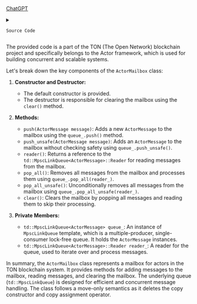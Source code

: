 [ChatGPT](https://chat.openai.com/c/50c899ff-11a9-4038-9b1b-78cbb65424af)

<details>
  <summary>

    Source Code

  </summary>
  
```cpp

#pragma once

#include "td/actor/core/ActorMessage.h"
#include "td/utils/MpscLinkQueue.h"

namespace td {
namespace actor {
namespace core {
class ActorMailbox {
 public:
  ActorMailbox() = default;
  ActorMailbox(const ActorMailbox &) = delete;
  ActorMailbox &operator=(const ActorMailbox &) = delete;
  ActorMailbox(ActorMailbox &&other) = delete;
  ActorMailbox &operator=(ActorMailbox &&other) = delete;
  ~ActorMailbox() {
    clear();
  }
  void push(ActorMessage message) {
    queue_.push(std::move(message));
  }
  void push_unsafe(ActorMessage message) {
    queue_.push_unsafe(std::move(message));
  }

  td::MpscLinkQueue<ActorMessage>::Reader &reader() {
    return reader_;
  }

  void pop_all() {
    queue_.pop_all(reader_);
  }
  void pop_all_unsafe() {
    queue_.pop_all_unsafe(reader_);
  }

  void clear() {
    pop_all();
    while (reader_.read()) {
      // skip
    }
  }

 private:
  td::MpscLinkQueue<ActorMessage> queue_;
  td::MpscLinkQueue<ActorMessage>::Reader reader_;
};
}  // namespace core
}  // namespace actor
}  // namespace td


  ```
</details>

The provided code is a part of the TON (The Open Network) blockchain project and specifically belongs to the Actor framework, which is used for building concurrent and scalable systems.

Let's break down the key components of the `ActorMailbox` class:

1. **Constructor and Destructor:**
   - The default constructor is provided.
   - The destructor is responsible for clearing the mailbox using the `clear()` method.

2. **Methods:**
   - `push(ActorMessage message)`: Adds a new `ActorMessage` to the mailbox using the `queue_.push()` method.
   - `push_unsafe(ActorMessage message)`: Adds an `ActorMessage` to the mailbox without checking safety using `queue_.push_unsafe()`.
   - `reader()`: Returns a reference to the `td::MpscLinkQueue<ActorMessage>::Reader` for reading messages from the mailbox.
   - `pop_all()`: Removes all messages from the mailbox and processes them using `queue_.pop_all(reader_)`.
   - `pop_all_unsafe()`: Unconditionally removes all messages from the mailbox using `queue_.pop_all_unsafe(reader_)`.
   - `clear()`: Clears the mailbox by popping all messages and reading them to skip their processing.

3. **Private Members:**
   - `td::MpscLinkQueue<ActorMessage> queue_`: An instance of `MpscLinkQueue` template, which is a multiple-producer, single-consumer lock-free queue. It holds the `ActorMessage` instances.
   - `td::MpscLinkQueue<ActorMessage>::Reader reader_`: A reader for the queue, used to iterate over and process messages.

In summary, the `ActorMailbox` class represents a mailbox for actors in the TON blockchain system. It provides methods for adding messages to the mailbox, reading messages, and clearing the mailbox. The underlying queue (`td::MpscLinkQueue`) is designed for efficient and concurrent message handling. The class follows a move-only semantics as it deletes the copy constructor and copy assignment operator.
